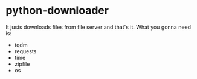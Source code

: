 # python-downloader
It justs downloads files from file server and that's it.
What you gonna need is:
- tqdm
- requests
- time
- zipfile
- os
